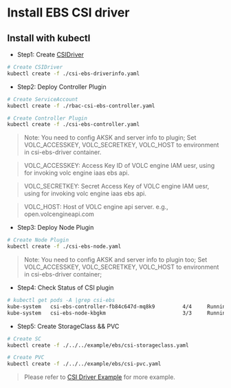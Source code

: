 # Install EBS CSI driver

## Install with kubectl

- Step1: Create [CSIDriver](https://kubernetes-csi.github.io/docs/csi-driver-object.html)

```bash
# Create CSIDriver
kubectl create -f ./csi-ebs-driverinfo.yaml
```

- Step2: Deploy Controller Plugin

```bash
# Create ServiceAccount
kubectl create -f ./rbac-csi-ebs-controller.yaml

# Create Controller Plugin
kubectl create -f ./csi-ebs-controller.yaml
```

> Note: You need to config AKSK and server info to plugin; Set VOLC_ACCESSKEY, VOLC_SECRETKEY, VOLC_HOST to environment in csi-ebs-driver container.

> VOLC_ACCESSKEY: Access Key ID of VOLC engine IAM uesr, using for invoking volc engine iaas ebs api.   

> VOLC_SECRETKEY: Secret Access Key of VOLC engine IAM uesr, using for invoking volc engine iaas ebs api.

> VOLC_HOST: Host of VOLC engine api server. e.g.,  open.volcengineapi.com

- Step3: Deploy Node Plugin

```bash
# Create Node Plugin
kubectl create -f ./csi-ebs-node.yaml
```

> Note: You need to config AKSK and server info to plugin too; Set VOLC_ACCESSKEY, VOLC_SECRETKEY, VOLC_HOST to environment in csi-ebs-driver container;

- Step4: Check Status of CSI plugin

```bash
# kubectl get pods -A |grep csi-ebs
kube-system   csi-ebs-controller-fb84c647d-mq8k9         4/4     Running   0          1h
kube-system   csi-ebs-node-kbgkm                         3/3     Running   0          1h
```

- Step5: Create StorageClass && PVC

```bash
# Create SC
kubectl create -f ./../../example/ebs/csi-storageclass.yaml

# Create PVC
kubectl create -f ./../../example/ebs/csi-pvc.yaml
```
  
> Please refer to [CSI Driver Example](../../example/ebs/README.md) for more example.

